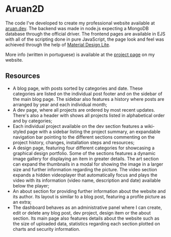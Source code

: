 # Aruan2D

The code I've developed to create my professional website available at [aruan.dev](https://aruan.dev). The backend was made in node.js expecting a MongoDB database through the official driver. The frontend pages are available in EJS with all of the scripting done in pure JavaScript, the page look and feel was achieved through the help of [Material Design Lite](https://getmdl.io/index.html).

More info (written in portuguese) is available at the [project page](https://aruan.dev/dev/project/aruan2d) on my website.

## Resources
* A blog page, with posts sorted by categories and date. These categories are listed on the individual post footer and on the sidebar of the main blog page. The sidebar also features a history where posts are arranged by year and each individual month;
* A dev page, where all projects are ordered by most recent updates. There's also a header with shows all projects listed in alphabetical order and by categories;
* Each individual project available on the dev section features a wiki-styled page with a sidebar listing the project summary, an expandable navigation bar pointing to the different sections commenting on the project history, changes, installation steps and resources;
* A design page, featuring four different categories for showcasing a graphical design portfolio. Some of the sections features a dynamic image gallery for displaying an item in greater details. The art section can expand the thumbnails in a modal for showing the image in a larger size and further information regarding the picture. The video section expands a hidden videoplayer that automatically focus and plays the video with its information (video name, description and date) available below the player;
* An about section for providing further information about the website and its author. Its layout is similar to a blog post, featuring a profile picture as an extra;
* The dashboard behaves as an administrative panel where I can create, edit or delete any blog post, dev project, design item or the about section. Its main page also features details about the website such as the size of uploaded data, statistics regarding each section plotted on charts and security information.
